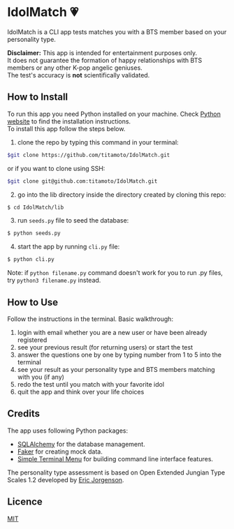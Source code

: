 # IdolMatch 💗
IdolMatch is a CLI app tests matches you with a BTS member based on your personality type.

**Disclaimer:** This app is intended for entertainment purposes only.  
It does not guarantee the formation of happy relationships with BTS members or any other K-pop angelic geniuses.  
The test's accuracy is **not** scientifically validated.   

## How to Install
To run this app you need Python installed on your machine. Check [Python website](https://www.python.org/downloads/) to find the installation instructions.   
To install this app follow the steps below.

1. clone the repo by typing this command in your terminal:

```bash
$git clone https://github.com/titamoto/IdolMatch.git
```

or if you want to clone using SSH:

```bash
$git clone git@github.com:titamoto/IdolMatch.git
```

2. go into the lib directory inside the directory created by cloning this repo:

```bash
$ cd IdolMatch/lib
```

3. run `seeds.py` file to seed the database:

```bash
$ python seeds.py
```

4. start the app by running `cli.py` file:

```bash
$ python cli.py
```
Note: if `python filename.py` command doesn't work for you to run .py files, try `python3 filename.py` instead.

## How to Use
Follow the instructions in the terminal. Basic walkthrough:
1. login with email whether you are a new user or have been already registered
2. see your previous result (for returning users) or start the test
3. answer the questions one by one by typing number from 1 to 5 into the terminal
4. see your result as your personality type and BTS members matching with you (if any)
5. redo the test until you match with your favorite idol
6. quit the app and think over your life choices

## Credits
The app uses following Python packages:    
 - [SQLAlchemy](https://www.sqlalchemy.org) for the database management.    
 - [Faker](https://faker.readthedocs.io/en/master/) for creating mock data.  
 - [Simple Terminal Menu](https://pypi.org/project/simple-term-menu/) for building command line interface features. 
  
The personality type assessment is based on Open Extended Jungian Type Scales 1.2 developed by [Eric Jorgenson](https://openpsychometrics.org/). 

## Licence
[MIT](https://choosealicense.com/licenses/mit/)
